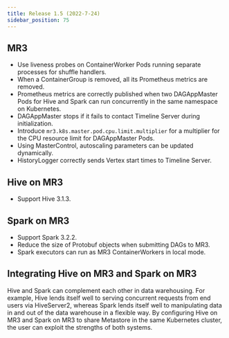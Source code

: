 ```yaml
---
title: Release 1.5 (2022-7-24)
sidebar_position: 75
---
```


## MR3
  - Use liveness probes on ContainerWorker Pods running separate processes for shuffle handlers.
  - When a ContainerGroup is removed, all its Prometheus metrics are removed.
  - Prometheus metrics are correctly published when two DAGAppMaster Pods for Hive and Spark can run concurrently in the same namespace on Kubernetes.
  - DAGAppMaster stops if it fails to contact Timeline Server during initialization.
  - Introduce `mr3.k8s.master.pod.cpu.limit.multiplier` for a multiplier for the CPU resource limit for DAGAppMaster Pods.
  - Using MasterControl, autoscaling parameters can be updated dynamically.
  - HistoryLogger correctly sends Vertex start times to Timeline Server.

## Hive on MR3
  - Support Hive 3.1.3.

## Spark on MR3
  - Support Spark 3.2.2.
  - Reduce the size of Protobuf objects when submitting DAGs to MR3.
  - Spark executors can run as MR3 ContainerWorkers in local mode.

## Integrating Hive on MR3 and Spark on MR3

Hive and Spark can complement each other in data warehousing.
For example, Hive lends itself well to serving concurrent requests from end users via HiveServer2,
whereas Spark lends itself well to manipulating data in and out of the data warehouse in a flexible way.
By configuring Hive on MR3 and Spark on MR3 to share Metastore
in the same Kubernetes cluster,
the user can exploit the strengths of both systems.


